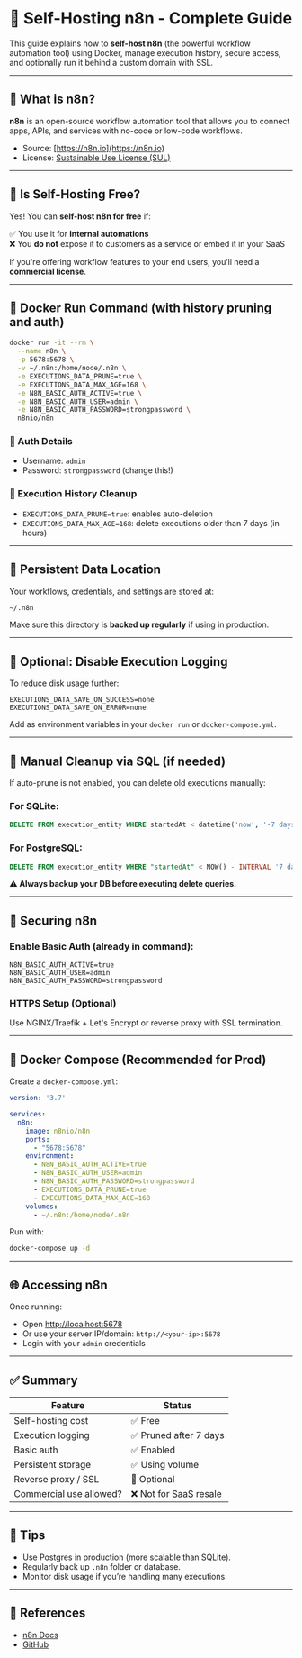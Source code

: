 # 🚀 Self-Hosting n8n - Complete Guide

This guide explains how to **self-host n8n** (the powerful workflow automation tool) using Docker, manage execution history, secure access, and optionally run it behind a custom domain with SSL.

---

## 📌 What is n8n?

**n8n** is an open-source workflow automation tool that allows you to connect apps, APIs, and services with no-code or low-code workflows.

- Source: [https://n8n.io](https://n8n.io)
- License: [Sustainable Use License (SUL)](https://github.com/n8n-io/n8n/blob/master/packages/cli/LICENSE.md)

---

## 💸 Is Self-Hosting Free?

Yes! You can **self-host n8n for free** if:

✅ You use it for **internal automations**  
❌ You **do not** expose it to customers as a service or embed it in your SaaS

If you're offering workflow features to your end users, you’ll need a **commercial license**.

---

## 🐳 Docker Run Command (with history pruning and auth)

```bash
docker run -it --rm \
  --name n8n \
  -p 5678:5678 \
  -v ~/.n8n:/home/node/.n8n \
  -e EXECUTIONS_DATA_PRUNE=true \
  -e EXECUTIONS_DATA_MAX_AGE=168 \
  -e N8N_BASIC_AUTH_ACTIVE=true \
  -e N8N_BASIC_AUTH_USER=admin \
  -e N8N_BASIC_AUTH_PASSWORD=strongpassword \
  n8nio/n8n
```

### 🔐 Auth Details

* Username: `admin`
* Password: `strongpassword` (change this!)

### 🧹 Execution History Cleanup

* `EXECUTIONS_DATA_PRUNE=true`: enables auto-deletion
* `EXECUTIONS_DATA_MAX_AGE=168`: delete executions older than 7 days (in hours)

---

## 📂 Persistent Data Location

Your workflows, credentials, and settings are stored at:

```bash
~/.n8n
```

Make sure this directory is **backed up regularly** if using in production.

---

## 🔧 Optional: Disable Execution Logging

To reduce disk usage further:

```env
EXECUTIONS_DATA_SAVE_ON_SUCCESS=none
EXECUTIONS_DATA_SAVE_ON_ERROR=none
```

Add as environment variables in your `docker run` or `docker-compose.yml`.

---

## 🧼 Manual Cleanup via SQL (if needed)

If auto-prune is not enabled, you can delete old executions manually:

### For SQLite:

```sql
DELETE FROM execution_entity WHERE startedAt < datetime('now', '-7 days');
```

### For PostgreSQL:

```sql
DELETE FROM execution_entity WHERE "startedAt" < NOW() - INTERVAL '7 days';
```

**⚠️ Always backup your DB before executing delete queries.**

---

## 🔐 Securing n8n

### Enable Basic Auth (already in command):

```env
N8N_BASIC_AUTH_ACTIVE=true
N8N_BASIC_AUTH_USER=admin
N8N_BASIC_AUTH_PASSWORD=strongpassword
```

### HTTPS Setup (Optional)

Use NGINX/Traefik + Let's Encrypt or reverse proxy with SSL termination.

---

## 🧰 Docker Compose (Recommended for Prod)

Create a `docker-compose.yml`:

```yaml
version: '3.7'

services:
  n8n:
    image: n8nio/n8n
    ports:
      - "5678:5678"
    environment:
      - N8N_BASIC_AUTH_ACTIVE=true
      - N8N_BASIC_AUTH_USER=admin
      - N8N_BASIC_AUTH_PASSWORD=strongpassword
      - EXECUTIONS_DATA_PRUNE=true
      - EXECUTIONS_DATA_MAX_AGE=168
    volumes:
      - ~/.n8n:/home/node/.n8n
```

Run with:

```bash
docker-compose up -d
```

---

## 🌐 Accessing n8n

Once running:

* Open [http://localhost:5678](http://localhost:5678)
* Or use your server IP/domain: `http://<your-ip>:5678`
* Login with your `admin` credentials

---

## ✅ Summary

| Feature                 | Status                |
| ----------------------- | --------------------- |
| Self-hosting cost       | ✅ Free                |
| Execution logging       | ✅ Pruned after 7 days |
| Basic auth              | ✅ Enabled             |
| Persistent storage      | ✅ Using volume        |
| Reverse proxy / SSL     | 🔄 Optional           |
| Commercial use allowed? | ❌ Not for SaaS resale |

---

## 🧠 Tips

* Use Postgres in production (more scalable than SQLite).
* Regularly back up `.n8n` folder or database.
* Monitor disk usage if you’re handling many executions.

---

## 📎 References

* [n8n Docs](https://docs.n8n.io)
* [GitHub](https://github.com/n8n-io/n8n)
